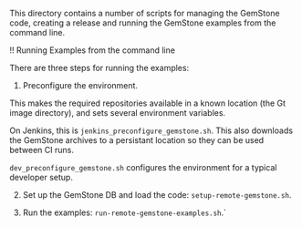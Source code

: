 This directory contains a number of scripts for managing the GemStone code, creating a release and running the GemStone examples from the command line.

!! Running Examples from the command line

There are three steps for running the examples:

1. Preconfigure the environment.

This makes the required repositories available in a known location (the Gt image directory), and sets several environment variables.

On Jenkins, this is `jenkins_preconfigure_gemstone.sh`.  This also downloads the GemStone archives to a persistant location so they can be used between CI runs.

`dev_preconfigure_gemstone.sh` configures the environment for a typical developer setup.


2. Set up the GemStone DB and load the code: `setup-remote-gemstone.sh`.

3. Run the examples: `run-remote-gemstone-examples.sh`.`
